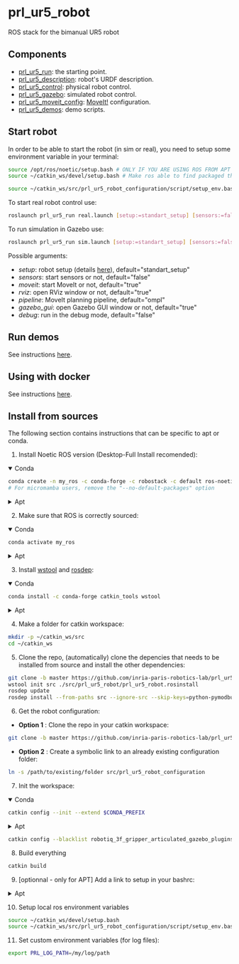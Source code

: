 # prl_ur5_robot
ROS stack for the bimanual UR5 robot

## Components

- [prl_ur5_run](prl_ur5_run/README.md): the starting point.
- [prl_ur5_description](prl_ur5_description/README.md): robot's URDF description.
- [prl_ur5_control](prl_ur5_control/README.md): physical robot control.
- [prl_ur5_gazebo](prl_ur5_gazebo/README.md): simulated robot control.
- [prl_ur5_moveit_config](prl_ur5_moveit_config/README.md): [MoveIt!](https://ros-planning.github.io/moveit_tutorials/) configuration.
- [prl_ur5_demos](prl_ur5_demos/README.md): demo scripts.

## Start robot

In order to be able to start the robot (in sim or real), you need to setup some environment variable in your terminal:
```bash
source /opt/ros/noetic/setup.bash # ONLY IF YOU ARE USING ROS FROM APT
source ~/catkin_ws/devel/setup.bash # Make ros able to find packaged that you build manually (using catkin)

source ~/catkin_ws/src/prl_ur5_robot_configuration/script/setup_env.bash # To have the robot specific configurations
```

To start real robot control use:

```bash
roslaunch prl_ur5_run real.launch [setup:=standart_setup] [sensors:=false] [moveit:=true] [rviz:=true] [pipeline:=ompl] [debug:=false]
```

To run simulation in Gazebo use:

```bash
roslaunch prl_ur5_run sim.launch [setup:=standart_setup] [sensors:=false] [gazebo_gui:=true] [moveit:=true] [rviz:=true] [pipeline:=ompl] [debug:=false]
```

Possible arguments:

- _setup_: robot setup (details [here](prl_ur5_description/README.md)), default="standart_setup"
- _sensors_: start sensors or not, default="false"
- _moveit_: start MoveIt or not, default="true"
- _rviz_: open RViz window or not, default="true"
- _pipeline_: MoveIt planning pipeline, default="ompl"
- _gazebo_gui_: open Gazebo GUI window or not, default="true"
- _debug_: run in the debug mode, default="false"

## Run demos

See instructions [here](prl_ur5_demos/README.md).

## Using with docker

See instructions [here](https://github.com/inria-paris-robotics-lab/prl_containers).

## Install from sources
The following section contains instructions that can be specific to apt or conda.

1. Install Noetic ROS version (Desktop-Full Install recomended):
<details open><summary>Conda</summary>

```bash
conda create -n my_ros -c conda-forge -c robostack -c default ros-noetic-desktop python=3.8.* --no-default-packages
# For micromamba users, remove the "--no-default-packages" option
```

</details>
<details><summary>Apt</summary>

[instructions here](http://wiki.ros.org/noetic/Installation/Ubuntu).

</details>

2. Make sure that ROS is correctly sourced:
<details open><summary>Conda</summary>

```bash
conda activate my_ros
```

</details>
<details><summary>Apt</summary>

```bash
source /opt/ros/noetic/setup.bash
```

</details>

3. Install [wstool](http://wiki.ros.org/wstool) and [rosdep](http://wiki.ros.org/rosdep):

<details open><summary>Conda</summary>

```bash
conda install -c conda-forge catkin_tools wstool
```

</details>
<details><summary>Apt</summary>

```bash
sudo apt-get install python3-catkin-tools python3-wstool python3-rosdep
```

</details>


4. Make a folder for catkin workspace:

```bash
mkdir -p ~/catkin_ws/src
cd ~/catkin_ws
```

5. Clone the repo, (automatically) clone the depencies that needs to be installed from source and install the other dependencies:

```bash
git clone -b master https://github.com/inria-paris-robotics-lab/prl_ur5_robot src/prl_ur5_robot
wstool init src ./src/prl_ur5_robot/prl_ur5_robot.rosinstall
rosdep update
rosdep install --from-paths src --ignore-src --skip-keys=python-pymodbus -r -y
```

6. Get the robot configuration:
* **Option 1** :
Clone the repo in your catkin workspace:
```bash
git clone -b master https://github.com/inria-paris-robotics-lab/prl_ur5_robot_configuration src/prl_ur5_robot_configuration
```
* **Option 2** :
Create a symbolic link to an already existing configuration folder:
```bash
ln -s /path/to/existing/folder src/prl_ur5_robot_configuration
```

7. Init the workspace:

<details open><summary>Conda</summary>

```bash
catkin config --init --extend $CONDA_PREFIX
```

</details>
<details><summary>Apt</summary>

```bash
catkin config --init --extend /opt/ros/${ROS_DISTRO}/
```

</details>

```bash
catkin config --blacklist robotiq_3f_gripper_articulated_gazebo_plugins
```

8. Build everything
```bash
catkin build
```

9.  [optionnal - only for APT] Add a link to setup in your bashrc:

<details><summary>Apt</summary>

```bash
echo "source ~/catkin_ws/devel/setup.bash" >> ~/.bashrc
```

</details>

10. Setup local ros environment variables
```bash
source ~/catkin_ws/devel/setup.bash
source ~/catkin_ws/src/prl_ur5_robot_configuration/script/setup_env.bash
```

11. Set custom environment variables (for log files):

```bash
export PRL_LOG_PATH=/my/log/path
```
